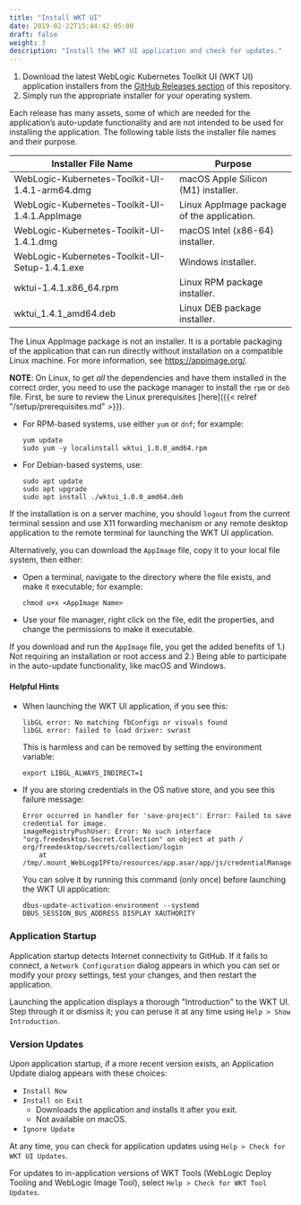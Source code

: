 ```yaml
---
title: "Install WKT UI"
date: 2019-02-22T15:44:42-05:00
draft: false
weight: 3
description: "Install the WKT UI application and check for updates."
---
```


1. Download the latest WebLogic Kubernetes Toolkit UI (WKT UI) application installers from the [GitHub Releases section](https://github.com/oracle/weblogic-toolkit-ui/releases) of this repository.
2. Simply run the appropriate installer for your operating system.

Each release has many assets, some of which are needed for the application’s auto-update functionality and are not intended to be used for installing the application.
The following table lists the installer file names and their purpose.

| Installer File Name | Purpose |
| --- | --- |
| WebLogic-Kubernetes-Toolkit-UI-1.4.1-arm64.dmg |  macOS Apple Silicon (M1) installer. |
| WebLogic-Kubernetes-Toolkit-UI-1.4.1.AppImage |  Linux AppImage package of the application. |
| WebLogic-Kubernetes-Toolkit-UI-1.4.1.dmg |  macOS Intel (x86-64) installer. |
| WebLogic-Kubernetes-Toolkit-UI-Setup-1.4.1.exe | Windows installer. |
| wktui-1.4.1.x86_64.rpm | Linux RPM package installer. |
| wktui_1.4.1_amd64.deb | Linux DEB package installer. |

The Linux AppImage package is not an installer. It is a portable packaging of the application that can run directly without installation on a compatible Linux machine.  For more information, see https://appimage.org/.

**NOTE**: On Linux, to get _all_ the dependencies and have them installed in the correct order, you need to use the package manager to install the `rpm` or `deb` file. First, be sure to review the Linux prerequisites [here]({{< relref "/setup/prerequisites.md" >}}).

- For RPM-based systems, use either `yum` or `dnf`; for example:
    ```
    yum update
    sudo yum -y localinstall wktui_1.0.0_amd64.rpm
    ```

- For Debian-based systems, use:
    ```
    sudo apt update
    sudo apt upgrade
    sudo apt install ./wktui_1.0.0_amd64.deb
    ```

If the installation is on a server machine, you should `logout` from the current terminal session and use X11 forwarding mechanism or any remote desktop application to the remote terminal for launching the WKT UI application.

Alternatively, you can download the `AppImage` file, copy it to your local file system, then either:
- Open a terminal, navigate to the directory where the file exists, and make it executable; for example:

    `chmod u+x <AppImage Name>`

- Use your file manager, right click on the file, edit the properties, and change the permissions to  make it executable.

If you download and run the `AppImage` file, you get the added benefits of 1.) Not requiring an installation or root access and 2.) Being able to participate in the auto-update functionality, like macOS and Windows.

#### Helpful Hints

- When launching the WKT UI application, if you see this:
    ```
    libGL error: No matching fbConfigs or visuals found
    libGL error: failed to load driver: swrast
    ```
    This is harmless and can be removed by setting the environment variable:

    `export LIBGL_ALWAYS_INDIRECT=1`


- If you are storing credentials in the OS native store, and you see this failure message:
    ```
    Error occurred in handler for 'save-project': Error: Failed to save credential for image.
    imageRegistryPushUser: Error: No such interface "org.freedesktop.Secret.Collection" on object at path /
    org/freedesktop/secrets/collection/login
        at /tmp/.mount_WebLogpIPFto/resources/app.asar/app/js/credentialManager.js:92:32
    ```
    You can solve it by running this command (only once) before launching the WKT UI application:

    `dbus-update-activation-environment --systemd DBUS_SESSION_BUS_ADDRESS DISPLAY XAUTHORITY`

### Application Startup

Application startup detects Internet connectivity to GitHub. If it fails to connect, a `Network Configuration` dialog appears in which you can set or modify your proxy settings, test your changes, and then restart the application.  

Launching the application displays a thorough "Introduction" to the WKT UI. Step through it or dismiss it; you can peruse it at any time using `Help > Show Introduction`.

### Version Updates

Upon application startup, if a more recent version exists, an Application Update dialog appears with these choices:

- `Install Now`
- `Install on Exit`
    - Downloads the application and installs it after you exit.
    - Not available on macOS.
- `Ignore Update`

At any time, you can check for application updates using `Help > Check for WKT UI Updates`.

For updates to in-application versions of WKT Tools (WebLogic Deploy Tooling and WebLogic Image Tool), select `Help > Check for WKT Tool Updates`.
